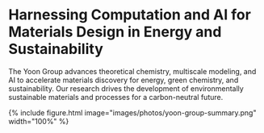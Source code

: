 ---
---
# Harnessing Computation and AI for Materials Design in Energy and Sustainability
The Yoon Group advances theoretical chemistry, multiscale modeling, and AI to accelerate materials discovery for energy, green chemistry, and sustainability. Our research drives the development of environmentally sustainable materials and processes for a carbon-neutral future.

{%
  include figure.html
  image="images/photos/yoon-group-summary.png"
  width="100%"
%}
